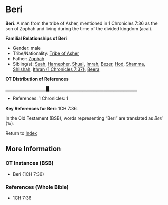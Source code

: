 # Beri
**Beri**. 
A man from the tribe of Asher, mentioned in 1 Chronicles 7:36 as the son of Zophah and living during the time of the divided kingdom (acai). 




**Familial Relationships of Beri**


* Gender: male
* Tribe/Nationality: [Tribe of Asher](../../../groups/md/acai/Asher.md)
* Father: [Zophah](Zophah.md)
* Sibling(s): [Suah](Suah.md), [Harnepher](Harnepher.md), [Shual](Shual.md), [Imrah](Imrah.md), [Bezer](Bezer.md), [Hod](Hod.md), [Shamma](Shamma.md), [Shilshah](Shilshah.md), [Ithran (1 Chronicles 7:37)](Ithran.2.md), [Beera](Beera.md)


**OT Distribution of References**

▁▁▁▁▁▁▁▁▁▁▁▁█▁▁▁▁▁▁▁▁▁▁▁▁▁▁▁▁▁▁▁▁▁▁▁▁▁▁
* References: 1 Chronicles: 1



**Key References for Beri**: 
1CH 7:36. 


In the Old Testament (BSB), words representing “Beri” are translated as 
*Beri* (1x). 




Return to [Index](00-Index.md)

## More Information

### OT Instances (BSB)

* Beri (1CH 7:36)



### References (Whole Bible)

* 1CH 7:36



